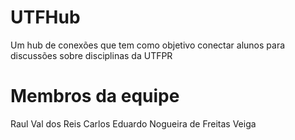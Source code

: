 # UTFHub
Um hub de conexões que tem como objetivo conectar alunos para discussões sobre disciplinas da UTFPR

# Membros da equipe
Raul Val dos Reis
Carlos Eduardo Nogueira de Freitas Veiga

